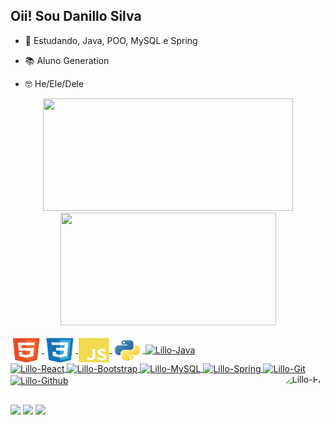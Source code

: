## Oii! Sou Danillo Silva

- :seedling: Estudando, Java, POO, MySQL e Spring

- :books: Aluno Generation

- :nerd_face: He/Ele/Dele


<div align="center">
  <a href="https://github.com/Lillow">
  <img width="400px" height="180em" src="https://github-readme-stats.vercel.app/api?username=Lillow&show_icons=true&theme=dark&include_all_commits=true&count_private=true"/>
  <img width="345px" height="180em" src="https://github-readme-stats.vercel.app/api/top-langs/?username=Lillow&layout=compact&langs_count=7&theme=dark"/>
</div>
  
<div style="display: inline_block"><br>
  <img align="center" alt="Lillo-HTML" height="40" width="50" src="https://raw.githubusercontent.com/devicons/devicon/master/icons/html5/html5-original.svg">
  <img align="center" alt="Lillo-CSS" height="40" width="50" src="https://raw.githubusercontent.com/devicons/devicon/master/icons/css3/css3-original.svg">
   <img align="center" alt="Lillo-Js" height="40" width="50" src="https://raw.githubusercontent.com/devicons/devicon/master/icons/javascript/javascript-plain.svg">
  <img align="center" alt="Lillo-Python" height="40" width="50" src="https://raw.githubusercontent.com/devicons/devicon/master/icons/python/python-original.svg">
  <img align="center" alt="Lillo-Java" height="40" width="50" src="https://cdn.jsdelivr.net/gh/devicons/devicon/icons/java/java-original.svg" /><br>
  <img align="center" alt="Lillo-React" height="40" width="50" src="https://cdn.jsdelivr.net/gh/devicons/devicon/icons/react/react-original.svg" />
  <img align="center" alt="Lillo-Bootstrap" height="40" width="50" src="https://cdn.jsdelivr.net/gh/devicons/devicon/icons/bootstrap/bootstrap-plain-wordmark.svg"/>
  <img align="center" alt="Lillo-MySQL" height="40" width="50" src="https://cdn.jsdelivr.net/gh/devicons/devicon/icons/mysql/mysql-original.svg"/>
  <img align="center" alt="Lillo-Spring" height="40" width="50" src="https://cdn.jsdelivr.net/gh/devicons/devicon/icons/spring/spring-original.svg"/>
  <img align="center" alt="Lillo-Git" height="40" width="50" src="https://cdn.jsdelivr.net/gh/devicons/devicon/icons/git/git-original.svg" />
  <img align="center" alt="Lillo-Github" height="40" width="50" src="https://cdn.jsdelivr.net/gh/devicons/devicon/icons/github/github-original.svg" />
  
  <img align="right" alt="Lillo-Pic" height="150" style="border-radius:50px;" src="https://media.discordapp.net/attachments/871906649433059488/894355307780775956/5p4uo1.gif"/>
</div>

  
##
  
<div> 
  <a href="https://www.instagram.com/danillordm19/" target="_blank"><img src="https://img.shields.io/badge/Instagram-E4405F?style=for-the-badge&logo=instagram&logoColor=white" target="_blank"></a>
  <a href = "mailto:danillordm@gmail.com"><img src="https://img.shields.io/badge/-Gmail-%23333?style=for-the-badge&logo=gmail&logoColor=white" target="_blank"></a>
  <a href="https://www.linkedin.com/in/danillo-silva-b861a393/" target="_blank"><img src="https://img.shields.io/badge/-LinkedIn-%230077B5?style=for-the-badge&logo=linkedin&logoColor=white" target="_blank"></a>

</div>

